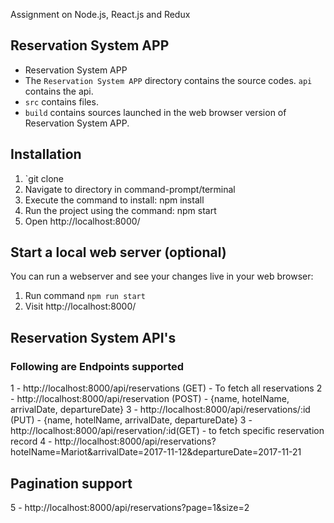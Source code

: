 Assignment on Node.js, React.js and Redux

## Reservation System APP

 * Reservation System APP
 * The `Reservation System APP` directory contains the source codes. `api` contains the api.
 * `src` contains files.
 * `build` contains sources launched in the web browser version of Reservation System APP.

## Installation
1. `git clone
2. Navigate to directory in command-prompt/terminal
3. Execute the command to install:  npm install
4. Run the project using the command: npm start
5. Open http://localhost:8000/

 
 ## Start a local web server (optional)

You can run a webserver and see your changes live in your web browser:

  1. Run command `npm run start`
  2. Visit http://localhost:8000/

## Reservation System API's

### Following are Endpoints supported

1 - http://localhost:8000/api/reservations (GET) - To fetch all reservations
2 - http://localhost:8000/api/reservation (POST) -  {name, hotelName, arrivalDate, departureDate}
3 - http://localhost:8000/api/reservations/:id (PUT) -  {name, hotelName, arrivalDate, departureDate}
3 - http://localhost:8000/api/reservation/:id(GET) - to fetch specific reservation record
4 - http://localhost:8000/api/reservations?hotelName=Mariot&arrivalDate=2017-11-12&departureDate=2017-11-21

## Pagination support

5 - http://localhost:8000/api/reservations?page=1&size=2
